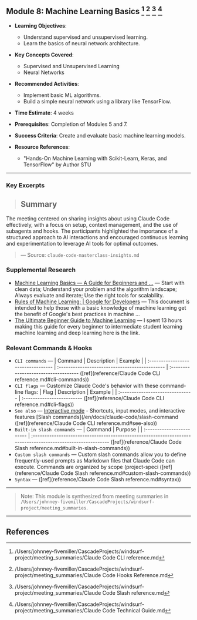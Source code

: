 ## Module 8: Machine Learning Basics [^1] [^2] [^3] [^4]

- **Learning Objectives**: 
  - Understand supervised and unsupervised learning.
  - Learn the basics of neural network architecture.

- **Key Concepts Covered**:
  - Supervised and Unsupervised Learning
  - Neural Networks

- **Recommended Activities**:
  - Implement basic ML algorithms.
  - Build a simple neural network using a library like TensorFlow.

- **Time Estimate**: 4 weeks

- **Prerequisites**: Completion of Modules 5 and 7.

- **Success Criteria**: Create and evaluate basic machine learning models.

- **Resource References**: 
  - "Hands-On Machine Learning with Scikit-Learn, Keras, and TensorFlow" by Author STU

---

### Key Excerpts

> ## Summary
The meeting centered on sharing insights about using Claude Code effectively, with a focus on setup, context management, and the use of subagents and hooks. The participants highlighted the importance of a structured approach to AI interactions and encouraged continuous learning and experimentation to leverage AI tools for optimal outcomes.
> — Source: `claude-code-masterclass-insights.md`


### Supplemental Research

- [Machine Learning Basics — A Guide for Beginners and ...](https://medium.com/@nahmad05/machine-learning-basics-a-guide-for-beginners-and-professionals-aa9d5214978a) — Start with clean data; Understand your problem and the algorithm landscape; Always evaluate and iterate; Use the right tools for scalability.
- [Rules of Machine Learning: | Google for Developers](https://developers.google.com/machine-learning/guides/rules-of-ml) — This document is intended to help those with a basic knowledge of machine learning get the benefit of Google's best practices in machine ...
- [The Ultimate Beginner Guide to Machine Learning](https://www.reddit.com/r/learnmachinelearning/comments/1fxqko8/the_ultimate_beginner_guide_to_machine_learning/) — I spent 13 hours making this guide for every beginner to intermediate student learning machine learning and deep learning here is the link.

### Relevant Commands & Hooks

- `CLI commands` — | Command | Description | Example | | :--------------------------------- | :--------------------------------------------- | :----------------------------------- ([ref](reference/Claude Code CLI reference.md#cli-commands))
- `CLI flags` — Customize Claude Code's behavior with these command-line flags: | Flag | Description | Example | | :------------------------------- | :------------------------- ([ref](reference/Claude Code CLI reference.md#cli-flags))
- `See also` — [Interactive mode](/en/docs/claude-code/interactive-mode) - Shortcuts, input modes, and interactive features [Slash commands](/en/docs/claude-code/slash-command ([ref](reference/Claude Code CLI reference.md#see-also))
- `Built-in slash commands` — | Command | Purpose | | :------------------------ | :----------------------------------------------------------------------------------------------------------- ([ref](reference/Claude Code Slash reference.md#built-in-slash-commands))
- `Custom slash commands` — Custom slash commands allow you to define frequently-used prompts as Markdown files that Claude Code can execute. Commands are organized by scope (project-speci ([ref](reference/Claude Code Slash reference.md#custom-slash-commands))
- `Syntax` —  ([ref](reference/Claude Code Slash reference.md#syntax))

---

> Note: This module is synthesized from meeting summaries in `/Users/johnney-fivemiller/CascadeProjects/windsurf-project/meeting_summaries`.


---

## References
[^1]: /Users/johnney-fivemiller/CascadeProjects/windsurf-project/meeting_summaries/Claude Code CLI reference.md
[^2]: /Users/johnney-fivemiller/CascadeProjects/windsurf-project/meeting_summaries/Claude Code Hooks Reference.md
[^3]: /Users/johnney-fivemiller/CascadeProjects/windsurf-project/meeting_summaries/Claude Code Slash reference.md
[^4]: /Users/johnney-fivemiller/CascadeProjects/windsurf-project/meeting_summaries/Claude Code Technical Guide.md
[^5]: /Users/johnney-fivemiller/CascadeProjects/windsurf-project/meeting_summaries/claude-code-insights.md
[^6]: /Users/johnney-fivemiller/CascadeProjects/windsurf-project/meeting_summaries/claude-code-masterclass-insights.md
[^7]: /Users/johnney-fivemiller/CascadeProjects/windsurf-project/meeting_summaries/cloud-code-discussion-insights.md
[^8]: /Users/johnney-fivemiller/CascadeProjects/windsurf-project/meeting_summaries/cloud-code-insights.md
[^9]: /Users/johnney-fivemiller/CascadeProjects/windsurf-project/meeting_summaries/cloud-code-masterclass-insights.md
[^10]: /Users/johnney-fivemiller/CascadeProjects/windsurf-project/meeting_summaries/cloud-code-masterclass.md
[^11]: /Users/johnney-fivemiller/CascadeProjects/windsurf-project/meeting_summaries/cloud-code-workshop.md
